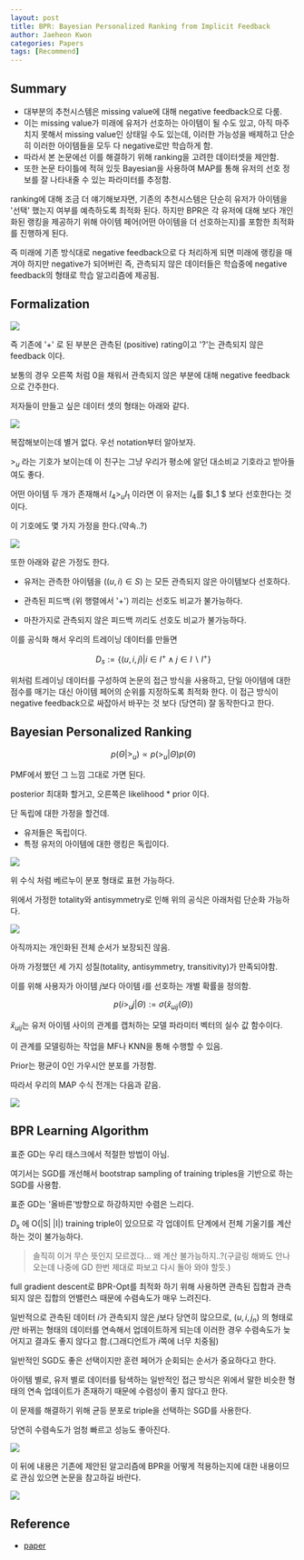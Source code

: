 ```yaml
---
layout: post
title: BPR: Bayesian Personalized Ranking from Implicit Feedback
author: Jaeheon Kwon
categories: Papers
tags: [Recommend]
---
```


## Summary

- 대부분의 추천시스템은 missing value에 대해 negative feedback으로 다룸.
- 이는 missing value가 미래에 유저가 선호하는 아이템이 될 수도 있고, 아직 마주치지 못해서 missing value인 상태일 수도 있는데, 이러한 가능성을 배제하고 단순히 이러한 아이템들을 모두 다 negative로만 학습하게 함.
- 따라서 본 논문에선 이를 해결하기 위해 ranking을 고려한 데이터셋을 제안함.
- 또한 논문 타이틀에 적혀 있듯 Bayesian을 사용하여 MAP를 통해 유저의 선호 정보를 잘 나타내줄 수 있는 파라미터를 추정함.



ranking에 대해 조금 더 얘기해보자면, 기존의 추천시스템은 단순히 유저가 아이템을 '선택' 했는지 여부를 예측하도록 최적화 된다. 하지만 BPR은 각 유저에 대해 보다 개인화된 랭킹을 제공하기 위해 아이템 페어(어떤 아이템을 더 선호하는지)를 포함한 최적화를 진행하게 된다.

즉 미래에 기존 방식대로 negative feedback으로 다 처리하게 되면 미래에 랭킹을 매겨야 하지만 negative가 되어버린 즉, 관측되지 않은 데이터들은 학습중에 negative feedback의 형태로 학습 알고리즘에 제공됨.



## Formalization

<img src = "https://del-luna.github.io/images/bpr/0.PNG">

즉 기존에 '+' 로 된 부분은 관측된 (positive) rating이고 '?'는 관측되지 않은 feedback 이다.

보통의 경우 오른쪽 처럼 0을 채워서 관측되지 않은 부분에 대해 negative feedback으로 간주한다.

저자들이 만들고 싶은 데이터 셋의 형태는 아래와 같다.

<img src = "https://del-luna.github.io/images/bpr/1.PNG">

복잡해보이는데 별거 없다. 우선 notation부터 알아보자.

$>_u$ 라는 기호가 보이는데 이 친구는 그냥 우리가 평소에 알던 대소비교 기호라고 받아들여도 좋다.

어떤 아이템 두 개가 존재해서 $I_4 >_u I_1$ 이라면 이 유저는 $I_4$를 $I_1 $ 보다 선호한다는 것이다.

이 기호에도 몇 가지 가정을 한다.(약속..?)

<img src = "https://del-luna.github.io/images/bpr/2.PNG">

또한 아래와 같은 가정도 한다.

- 유저는 관측한 아이템을 ($(u,i) \in S$) 는 모든 관측되지 않은 아이템보다 선호하다.

- 관측된 피드백 (위 행렬에서 '+') 끼리는 선호도 비교가 불가능하다.
- 마찬가지로 관측되지 않은 피드백 끼리도 선호도 비교가 불가능하다.

이를 공식화 해서 우리의 트레이닝 데이터를 만들면

$$D_s := \{ (u,i,j)\vert i\in I^+ \wedge j \in I \backslash  I^+\}$$

위처럼 트레이닝 데이터를 구성하여 논문의 접근 방식을 사용하고, 단일 아이템에 대한 점수를 매기는 대신 아이템 페어의 순위를 지정하도록 최적화 한다. 이 접근 방식이 negative feedback으로 싸잡아서 바꾸는 것 보다 (당연히) 잘 동작한다고 한다.



## Bayesian Personalized Ranking

$$p(Θ\vert >_u) \propto p(>_u \vert Θ)p(Θ) $$

PMF에서 봤던 그 느낌 그대로 가면 된다.

posterior 최대화 할거고, 오른쪽은 likelihood  * prior 이다.

단 독립에 대한 가정을 할건데.

- 유저들은 독립이다.
- 특정 유저의 아이템에 대한 랭킹은 독립이다.

<img src = "https://del-luna.github.io/images/bpr/3.PNG">

위 수식 처럼 베르누이 분포 형태로 표현 가능하다.

위에서 가정한 totality와 antisymmetry로 인해 위의 공식은 아래처럼 단순화 가능하다.

<img src = "https://del-luna.github.io/images/bpr/4.PNG">

아직까지는 개인화된 전체 순서가 보장되진 않음.

아까 가정했던 세 가지 성질(totality, antisymmetry, transitivity)가 만족되야함.

이를 위해 사용자가 아이템 $j$보다 아이템 $i$를 선호하는 개별 확률을 정의함.

$$p(i>_u j \vert Θ) := \sigma(\hat x_{uij}(Θ))$$

$\hat x_{uij}$는 유저 아이템 사이의 관계를 캡처하는 모델 파라미터 벡터의 실수 값 함수이다.

이 관계를 모델링하는 작업을 MF나 KNN을 통해 수행할 수 있음.

Prior는 평균이 0인 가우시안 분포를 가정함.

따라서 우리의 MAP 수식 전개는 다음과 같음.

<img src = "https://del-luna.github.io/images/bpr/5.PNG">



## BPR Learning Algorithm

표준 GD는 우리 태스크에서 적절한 방법이 아님.

여기서는 SGD를 개선해서 bootstrap sampling of training triples을 기반으로 하는 SGD를 사용함.

표준 GD는 '올바른'방향으로 하강하지만 수렴은 느리다.

$D_s$ 에 O(|S| |I|) training triple이 있으므로 각 업데이트 단계에서 전체 기울기를 계산하는 것이 불가능하다.

> 솔직히 이거 무슨 뜻인지 모르겠다... 왜 계산 불가능하지..?(구글링 해봐도 안나오는데 나중에 GD 한번 제대로 파보고 다시 돌아 와야 할듯.)

full gradient descent로 BPR-Opt를 최적화 하기 위해 사용하면 관측된 집합과 관측되지 않은 집합의 언밸런스 때문에 수렴속도가 매우 느려진다.

일반적으로 관측된 데이터 $i$가 관측되지 않은 $j$보다 당연히 많으므로, $(u, i , j_n)$ 의 형태로 $j$만 바뀌는 형태의 데이터를 연속해서 업데이트하게 되는데 이러한 경우 수렴속도가 늦어지고 결과도 좋지 않다고 함.(그래디언트가 $i$쪽에 너무 치중됨)

일반적인 SGD도 좋은 선택이지만 훈련 페어가 순회되는 순서가 중요하다고 한다.

아이템 별로, 유저 별로 데이터를 탐색하는 일반적인 접근 방식은 위에서 말한 비슷한 형태의 연속 업데이트가 존재하기 때문에 수렴성이 좋지 않다고 한다.

이 문제를 해결하기 위해 균등 분포로 triple을 선택하는 SGD를 사용한다.

당연히 수렴속도가 엄청 빠르고 성능도 좋아진다.

<img src = "https://del-luna.github.io/images/bpr/6.PNG">



이 뒤에 내용은 기존에 제안된 알고리즘에 BPR을 어떻게 적용하는지에 대한 내용이므로 관심 있으면 논문을 참고하길 바란다.

<img src = "https://del-luna.github.io/images/bpr/7.PNG">

## Reference

- [paper](https://arxiv.org/ftp/arxiv/papers/1205/1205.2618.pdf)